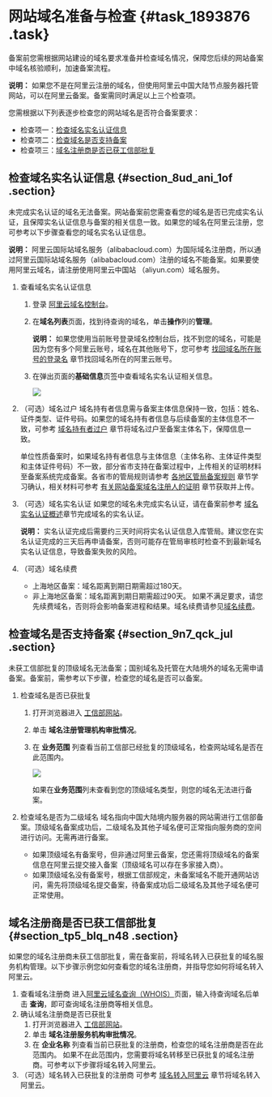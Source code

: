 # 网站域名准备与检查 {#task_1893876 .task}

备案前您需根据网站建设的域名要求准备并检查域名情况，保障您后续的网站备案中域名核验顺利，加速备案流程。

**说明：** 如果您不是在阿里云注册的域名，但使用阿里云中国大陆节点服务器托管网站，可以在阿里云备案。备案需同时满足以上三个检查项。

您需根据以下列表逐步检查您的网站域名是否符合备案要求：

-   检查项一：[检查域名实名认证信息](#section_9yx_nd1_apx)
-   检查项二：[检查域名是否支持备案](#section_9n7_qck_jul)
-   检查项三：[域名注册商是否已获工信部批复](#section_tp5_blq_n48)

## 检查域名实名认证信息 {#section_8ud_ani_1of .section}

未完成实名认证的域名无法备案。网站备案前您需查看您的域名是否已完成实名认证，且保障实名认证信息与备案的相关信息一致。如果您的域名在阿里云注册，您可参考以下步骤查看您的域名实名认证信息。

**说明：** 阿里云国际站域名服务（alibabacloud.com）为国际域名注册商，所以通过阿里云国际站域名服务（alibabacloud.com）注册的域名不能备案。如果要使用阿里云域名，请注册使用阿里云中国站 （aliyun.com）域名服务。

1.  查看域名实名认证信息 
    1.  登录 [阿里云域名控制台](https://netcn.console.aliyun.com/core/domain/list)。
    2.  在**域名列表**页面，找到待查询的域名，单击**操作**列的**管理**。 

        **说明：** 如果您使用当前账号登录域名控制台后，找不到您的域名，可能是因为您有多个阿里云账号，域名在其他账号下，您可参考 [找回域名所在账号的登录名](https://help.aliyun.com/knowledge_detail/51187.html) 章节找回域名所在的阿里云账号。

    3.  在弹出页面的**基础信息**页签中查看域名实名认证相关信息。 

        ![](http://static-aliyun-doc.oss-cn-hangzhou.aliyuncs.com/assets/img/14214/156698355346182_zh-CN.png)

2.  （可选）域名过户 域名持有者信息需与备案主体信息保持一致，包括：姓名、证件类型、证件号码。如果您的域名持有者信息与后续备案的主体信息不一致，可参考 [域名持有者过户](../../../../../intl.zh-CN/域名管理/域名修改/域名持有者过户.md#) 章节将域名过户至备案主体名下，保障信息一致。 

    单位性质备案时，如果域名持有者信息与主体信息（主体名称、主体证件类型和主体证件号码）不一致，部分省市支持在备案过程中，上传相关的证明材料至备案系统完成备案。各省市的管局规则请参考 [各地区管局备案规则](intl.zh-CN/ICP备案前准备/学习管局规则/各地区管局备案规则.md#) 章节学习确认，相关材料可参考 [有关网站备案域名注册人的证明](https://help.aliyun.com/document_detail/64701.html) 章节获取并上传。

3.  （可选）域名实名认证 如果您的域名未完成实名认证，请在备案前参考 [域名实名认证概述](https://help.aliyun.com/knowledge_detail/35881.html)章节完成域名的实名认证。

    **说明：** 实名认证完成后需要约三天时间将实名认证信息入库管局。建议您在实名认证完成的三天后再申请备案，否则可能存在管局审核时检查不到最新域名实名认证信息，导致备案失败的风险。

4.  （可选）域名续费 

    -   上海地区备案：域名距离到期日期需超过180天。
    -   非上海地区备案：域名距离到期日期需超过90天。
    如果不满足要求，请您先续费域名，否则将会影响备案进程和结果。域名续费请参见[域名续费](../../../../../intl.zh-CN/域名管理/域名续费/域名续费.md#)。


## 检查域名是否支持备案 {#section_9n7_qck_jul .section}

未获工信部批复的顶级域名无法备案；国别域名及托管在大陆境外的域名无需申请备案。备案前，需参考以下步骤，检查您的域名是否可以备案。

1.  检查域名是否已获批复 
    1.  打开浏览器进入 [工信部网站](http://域名.信息)。
    2.  单击 **域名注册管理机构审批情况**。
    3.  在 **业务范围** 列查看当前工信部已经批复的顶级域名，检查网站域名是否在此范围内。 

        ![](http://static-aliyun-doc.oss-cn-hangzhou.aliyuncs.com/assets/img/14214/156698355346186_zh-CN.png)

        如果在**业务范围**列未查看到您的顶级域名类型，则您的域名无法进行备案。

2.  检查域名是否为二级域名 域名指向中国大陆境内服务器的网站需进行工信部备案。顶级域名备案成功后，二级域名及其他子域名便可正常指向服务商的空间进行访问。无需再进行备案。
    -   如果顶级域名有备案号，但非通过阿里云备案，您还需将顶级域名的备案信息在阿里云提交接入备案（顶级域名可以存在多家接入商）。
    -   如果顶级域名没有备案号，根据工信部规定，未备案域名不能开通网站访问，需先将顶级域名提交备案，待备案成功后二级域名及其他子域名便可正常使用。

## 域名注册商是否已获工信部批复 {#section_tp5_blq_n48 .section}

如果您的域名注册商未获工信部批复，需在备案前，将域名转入已获批复的域名服务机构管理。以下步骤示例您如何查看您的域名注册商，并指导您如何将域名转入阿里云。

1.  查看域名注册商 进入[阿里云域名查询（WHOIS）](https://whois.aliyun.com/)页面，输入待查询域名后单击 **查询**，即可查询域名注册商等相关信息。
2.  确认域名注册商是否已获批复 
    1.  打开浏览器进入 [工信部网站](http://域名.信息)。
    2.  单击 **域名注册服务机构审批情况**。
    3.  在 **企业名称** 列查看当前已获批复的注册商，检查您的域名注册商是否在此范围内。 如果不在此范围内，您需要将域名转移至已获批复的域名注册商。可参考以下步骤将域名转入阿里云。
3.  （可选）域名转入已获批复的注册商 可参考 [域名转入阿里云](../../../../../intl.zh-CN/域名转移/域名转入阿里云.md#) 章节将域名转入阿里云。

